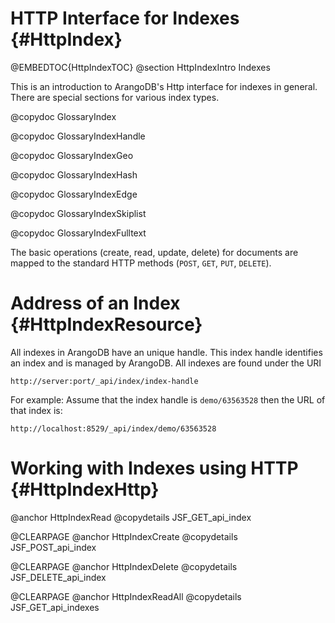 HTTP Interface for Indexes {#HttpIndex}
=======================================

@EMBEDTOC{HttpIndexTOC}
@section HttpIndexIntro Indexes

This is an introduction to ArangoDB's Http interface for indexes in
general. There are special sections for various index types.

@copydoc GlossaryIndex

@copydoc GlossaryIndexHandle

@copydoc GlossaryIndexGeo

@copydoc GlossaryIndexHash

@copydoc GlossaryIndexEdge

@copydoc GlossaryIndexSkiplist

@copydoc GlossaryIndexFulltext

The basic operations (create, read, update, delete) for documents are mapped to
the standard HTTP methods (`POST`, `GET`, `PUT`, `DELETE`).

Address of an Index {#HttpIndexResource}
========================================

All indexes in ArangoDB have an unique handle. This index handle identifies an
index and is managed by ArangoDB. All indexes are found under the URI

    http://server:port/_api/index/index-handle

For example: Assume that the index handle is `demo/63563528` then the URL of
that index is:

    http://localhost:8529/_api/index/demo/63563528

Working with Indexes using HTTP {#HttpIndexHttp}
================================================

@anchor HttpIndexRead
@copydetails JSF_GET_api_index

@CLEARPAGE
@anchor HttpIndexCreate
@copydetails JSF_POST_api_index

@CLEARPAGE
@anchor HttpIndexDelete
@copydetails JSF_DELETE_api_index

@CLEARPAGE
@anchor HttpIndexReadAll
@copydetails JSF_GET_api_indexes
